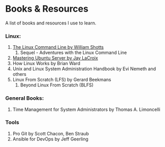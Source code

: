# Books & Resources

A list of books and resources I use to learn.

### Linux:

1. [The Linux Command Line by William
   Shotts](https://www.linuxcommand.org/tlcl.php)
   1. Sequel - Adventures with the Linux Command Line
1. [Mastering Ubuntu Server by Jay
   LaCroix](https://www.packtpub.com/product/mastering-ubuntu-server-fourth-edition/)
1. How Linux Works by Brian Ward
1. Unix and Linux System Administration Handbook by Evi Nemeth and others
1. Linux From Scratch (LFS) by Gerard Beekmans
    1. Beyond Linux From Scratch (BLFS)

### General Books:

1. Time Management for System Administrators by Thomas A. Limoncelli

### Tools

1. Pro Git by Scott Chacon, Ben Straub
1. Ansible for DevOps by Jeff Geerling
